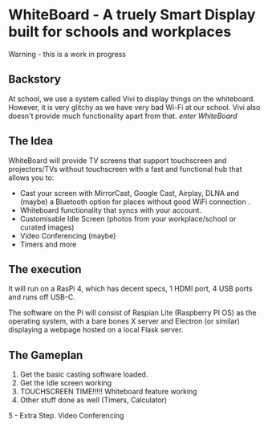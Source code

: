 # WhiteBoard - A truely Smart Display built for schools and workplaces
Warning - this is a work in progress

## Backstory

At school, we use a system called Vivi to display things on the whiteboard. However, it is very glitchy as we have very bad Wi-Fi at our school. Vivi also doesn't provide much functionality apart from that.
*enter WhiteBoard*

## The Idea

WhiteBoard will provide TV screens that support touchscreen and projectors/TVs without touchscreen with a fast and functional hub that allows you to:

 - Cast your screen with MirrorCast, Google Cast, Airplay, DLNA and (maybe) a Bluetooth option for places without good WiFi connection
.
 - Whiteboard functionality that syncs with your account.
 - Customisable Idle Screen (photos from your workplace/school or curated images)
 - Video Conferencing (maybe)
 - Timers and more

## The execution

It will run on a RasPi 4, which has decent specs, 1 HDMI port, 4 USB ports and runs off USB-C.

The software on the Pi will consist of Raspian Lite (Raspberry PI OS) as the operating system, with a bare bones X server and Electron (or similar) displaying a webpage hosted on a local Flask server.


## The Gameplan

1. Get the basic casting software loaded.
2. Get the Idle screen working
3. TOUCHSCREEN TIME!!!!! Whiteboard feature working
4. Other stuff done as well (Timers, Calculator)

5 - Extra Step. Video Conferencing

